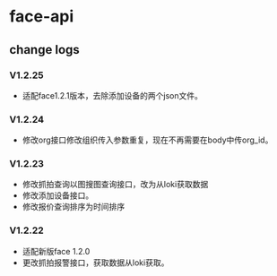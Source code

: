 # face-api

## change logs
### V1.2.25
* 适配face1.2.1版本，去除添加设备的两个json文件。
### V1.2.24
* 修改org接口修改组织传入参数重复，现在不再需要在body中传org_id。

### V1.2.23
* 修改抓拍查询以图搜图查询接口，改为从loki获取数据
* 修改添加设备接口。
* 修改报价查询排序为时间排序

### V1.2.22
* 适配新版face 1.2.0
* 更改抓拍报警接口，获取数据从loki获取。